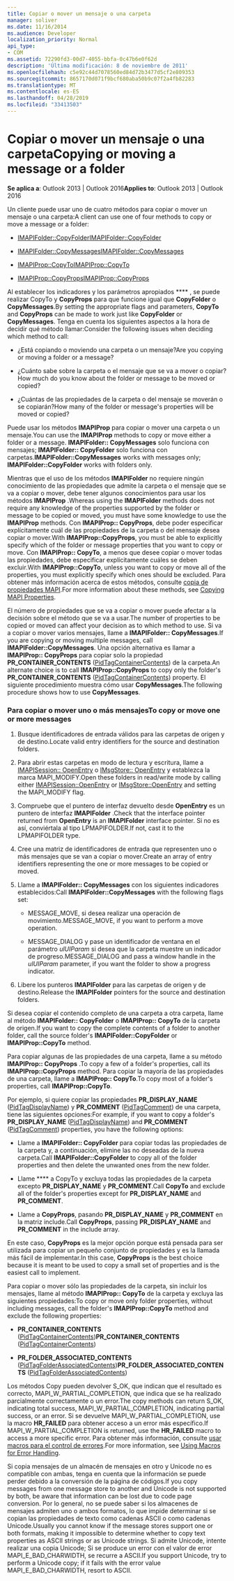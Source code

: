 ```yaml
---
title: Copiar o mover un mensaje o una carpeta
manager: soliver
ms.date: 11/16/2014
ms.audience: Developer
localization_priority: Normal
api_type:
- COM
ms.assetid: 72290fd3-00d7-4055-bbfa-0c47b6e0f62d
description: 'Última modificación: 8 de noviembre de 2011'
ms.openlocfilehash: c5e92c44d7078560ed84d72b3477d5cf2e809353
ms.sourcegitcommit: 8657170d071f9bcf680aba50b9c07f2a4fb82283
ms.translationtype: MT
ms.contentlocale: es-ES
ms.lasthandoff: 04/28/2019
ms.locfileid: "33413503"
---
```

# <a name="copying-or-moving-a-message-or-a-folder"></a><span data-ttu-id="ad8c5-103">Copiar o mover un mensaje o una carpeta</span><span class="sxs-lookup"><span data-stu-id="ad8c5-103">Copying or moving a message or a folder</span></span>
  
<span data-ttu-id="ad8c5-104">**Se aplica a**: Outlook 2013 | Outlook 2016</span><span class="sxs-lookup"><span data-stu-id="ad8c5-104">**Applies to**: Outlook 2013 | Outlook 2016</span></span> 
  
<span data-ttu-id="ad8c5-105">Un cliente puede usar uno de cuatro métodos para copiar o mover un mensaje o una carpeta:</span><span class="sxs-lookup"><span data-stu-id="ad8c5-105">A client can use one of four methods to copy or move a message or a folder:</span></span>
  
- [<span data-ttu-id="ad8c5-106">IMAPIFolder::CopyFolder</span><span class="sxs-lookup"><span data-stu-id="ad8c5-106">IMAPIFolder::CopyFolder</span></span>](imapifolder-copyfolder.md)
    
- [<span data-ttu-id="ad8c5-107">IMAPIFolder::CopyMessages</span><span class="sxs-lookup"><span data-stu-id="ad8c5-107">IMAPIFolder::CopyMessages</span></span>](imapifolder-copymessages.md)
    
- [<span data-ttu-id="ad8c5-108">IMAPIProp::CopyTo</span><span class="sxs-lookup"><span data-stu-id="ad8c5-108">IMAPIProp::CopyTo</span></span>](imapiprop-copyto.md)
    
- [<span data-ttu-id="ad8c5-109">IMAPIProp::CopyProps</span><span class="sxs-lookup"><span data-stu-id="ad8c5-109">IMAPIProp::CopyProps</span></span>](imapiprop-copyprops.md)
    
<span data-ttu-id="ad8c5-110">Al establecer los indicadores y los parámetros apropiados \*\*\*\* , se puede realizar CopyTo y **CopyProps** para que funcione igual que **CopyFolder** o **CopyMessages**.</span><span class="sxs-lookup"><span data-stu-id="ad8c5-110">By setting the appropriate flags and parameters, **CopyTo** and **CopyProps** can be made to work just like **CopyFolder** or **CopyMessages**.</span></span> <span data-ttu-id="ad8c5-111">Tenga en cuenta los siguientes aspectos a la hora de decidir qué método llamar:</span><span class="sxs-lookup"><span data-stu-id="ad8c5-111">Consider the following issues when deciding which method to call:</span></span>
  
- <span data-ttu-id="ad8c5-112">¿Está copiando o moviendo una carpeta o un mensaje?</span><span class="sxs-lookup"><span data-stu-id="ad8c5-112">Are you copying or moving a folder or a message?</span></span>
    
- <span data-ttu-id="ad8c5-113">¿Cuánto sabe sobre la carpeta o el mensaje que se va a mover o copiar?</span><span class="sxs-lookup"><span data-stu-id="ad8c5-113">How much do you know about the folder or message to be moved or copied?</span></span>
    
- <span data-ttu-id="ad8c5-114">¿Cuántas de las propiedades de la carpeta o del mensaje se moverán o se copiarán?</span><span class="sxs-lookup"><span data-stu-id="ad8c5-114">How many of the folder or message's properties will be moved or copied?</span></span>
    
<span data-ttu-id="ad8c5-115">Puede usar los métodos **IMAPIProp** para copiar o mover una carpeta o un mensaje.</span><span class="sxs-lookup"><span data-stu-id="ad8c5-115">You can use the **IMAPIProp** methods to copy or move either a folder or a message.</span></span> <span data-ttu-id="ad8c5-116">**IMAPIFolder:: CopyMessages** solo funciona con mensajes; **IMAPIFolder:: CopyFolder** solo funciona con carpetas.</span><span class="sxs-lookup"><span data-stu-id="ad8c5-116">**IMAPIFolder::CopyMessages** works with messages only; **IMAPIFolder::CopyFolder** works with folders only.</span></span> 
  
<span data-ttu-id="ad8c5-117">Mientras que el uso de los métodos **IMAPIFolder** no requiere ningún conocimiento de las propiedades que admite la carpeta o el mensaje que se va a copiar o mover, debe tener algunos conocimientos para usar los métodos **IMAPIProp** .</span><span class="sxs-lookup"><span data-stu-id="ad8c5-117">Whereas using the **IMAPIFolder** methods does not require any knowledge of the properties supported by the folder or message to be copied or moved, you must have some knowledge to use the **IMAPIProp** methods.</span></span> <span data-ttu-id="ad8c5-118">Con **IMAPIProp:: CopyProps**, debe poder especificar explícitamente cuál de las propiedades de la carpeta o del mensaje desea copiar o mover.</span><span class="sxs-lookup"><span data-stu-id="ad8c5-118">With **IMAPIProp::CopyProps**, you must be able to explicitly specify which of the folder or message properties that you want to copy or move.</span></span> <span data-ttu-id="ad8c5-119">Con **IMAPIProp:: CopyTo**, a menos que desee copiar o mover todas las propiedades, debe especificar explícitamente cuáles se deben excluir.</span><span class="sxs-lookup"><span data-stu-id="ad8c5-119">With **IMAPIProp::CopyTo**, unless you want to copy or move all of the properties, you must explicitly specify which ones should be excluded.</span></span> <span data-ttu-id="ad8c5-120">Para obtener más información acerca de estos métodos, consulte [copia de propiedades MAPI](copying-mapi-properties.md).</span><span class="sxs-lookup"><span data-stu-id="ad8c5-120">For more information about these methods, see [Copying MAPI Properties](copying-mapi-properties.md).</span></span>
  
<span data-ttu-id="ad8c5-121">El número de propiedades que se va a copiar o mover puede afectar a la decisión sobre el método que se va a usar.</span><span class="sxs-lookup"><span data-stu-id="ad8c5-121">The number of properties to be copied or moved can affect your decision as to which method to use.</span></span> <span data-ttu-id="ad8c5-122">Si va a copiar o mover varios mensajes, llame a **IMAPIFolder:: CopyMessages**.</span><span class="sxs-lookup"><span data-stu-id="ad8c5-122">If you are copying or moving multiple messages, call **IMAPIFolder::CopyMessages**.</span></span> <span data-ttu-id="ad8c5-123">Una opción alternativa es llamar a **IMAPIProp:: CopyProps** para copiar solo la propiedad **PR_CONTAINER_CONTENTS** ([PidTagContainerContents](pidtagcontainercontents-canonical-property.md)) de la carpeta.</span><span class="sxs-lookup"><span data-stu-id="ad8c5-123">An alternate choice is to call **IMAPIProp::CopyProps** to copy only the folder's **PR_CONTAINER_CONTENTS** ([PidTagContainerContents](pidtagcontainercontents-canonical-property.md)) property.</span></span> <span data-ttu-id="ad8c5-124">El siguiente procedimiento muestra cómo usar **CopyMessages**.</span><span class="sxs-lookup"><span data-stu-id="ad8c5-124">The following procedure shows how to use **CopyMessages**.</span></span> 
  
### <a name="to-copy-or-move-one-or-more-messages"></a><span data-ttu-id="ad8c5-125">Para copiar o mover uno o más mensajes</span><span class="sxs-lookup"><span data-stu-id="ad8c5-125">To copy or move one or more messages</span></span>
  
1. <span data-ttu-id="ad8c5-126">Busque identificadores de entrada válidos para las carpetas de origen y de destino.</span><span class="sxs-lookup"><span data-stu-id="ad8c5-126">Locate valid entry identifiers for the source and destination folders.</span></span>
    
2. <span data-ttu-id="ad8c5-127">Para abrir estas carpetas en modo de lectura y escritura, llame a [IMAPISession:: OpenEntry](imapisession-openentry.md) o [IMsgStore:: OpenEntry](imsgstore-openentry.md) y establezca la marca MAPI_MODIFY.</span><span class="sxs-lookup"><span data-stu-id="ad8c5-127">Open these folders in read/write mode by calling either [IMAPISession::OpenEntry](imapisession-openentry.md) or [IMsgStore::OpenEntry](imsgstore-openentry.md) and setting the MAPI_MODIFY flag.</span></span> 
    
3. <span data-ttu-id="ad8c5-128">Compruebe que el puntero de interfaz devuelto desde **OpenEntry** es un puntero de interfaz **IMAPIFolder** .</span><span class="sxs-lookup"><span data-stu-id="ad8c5-128">Check that the interface pointer returned from **OpenEntry** is an **IMAPIFolder** interface pointer.</span></span> <span data-ttu-id="ad8c5-129">Si no es así, conviértala al tipo LPMAPIFOLDER.</span><span class="sxs-lookup"><span data-stu-id="ad8c5-129">If not, cast it to the LPMAPIFOLDER type.</span></span> 
    
4. <span data-ttu-id="ad8c5-130">Cree una matriz de identificadores de entrada que representen uno o más mensajes que se van a copiar o mover.</span><span class="sxs-lookup"><span data-stu-id="ad8c5-130">Create an array of entry identifiers representing the one or more messages to be copied or moved.</span></span> 
    
5. <span data-ttu-id="ad8c5-131">Llame a **IMAPIFolder:: CopyMessages** con los siguientes indicadores establecidos:</span><span class="sxs-lookup"><span data-stu-id="ad8c5-131">Call **IMAPIFolder::CopyMessages** with the following flags set:</span></span> 
    
   - <span data-ttu-id="ad8c5-132">MESSAGE_MOVE, si desea realizar una operación de movimiento.</span><span class="sxs-lookup"><span data-stu-id="ad8c5-132">MESSAGE_MOVE, if you want to perform a move operation.</span></span> 
    
   - <span data-ttu-id="ad8c5-133">MESSAGE_DIALOG y pase un identificador de ventana en el parámetro _ulUIParam_ si desea que la carpeta muestre un indicador de progreso.</span><span class="sxs-lookup"><span data-stu-id="ad8c5-133">MESSAGE_DIALOG and pass a window handle in the  _ulUIParam_ parameter, if you want the folder to show a progress indicator.</span></span> 
    
6. <span data-ttu-id="ad8c5-134">Libere los punteros **IMAPIFolder** para las carpetas de origen y de destino.</span><span class="sxs-lookup"><span data-stu-id="ad8c5-134">Release the **IMAPIFolder** pointers for the source and destination folders.</span></span> 
    
<span data-ttu-id="ad8c5-135">Si desea copiar el contenido completo de una carpeta a otra carpeta, llame al método **IMAPIFolder:: CopyFolder** o **IMAPIProp:: CopyTo** de la carpeta de origen.</span><span class="sxs-lookup"><span data-stu-id="ad8c5-135">If you want to copy the complete contents of a folder to another folder, call the source folder's **IMAPIFolder::CopyFolder** or **IMAPIProp::CopyTo** method.</span></span> 
  
<span data-ttu-id="ad8c5-136">Para copiar algunas de las propiedades de una carpeta, llame a su método **IMAPIProp:: CopyProps** .</span><span class="sxs-lookup"><span data-stu-id="ad8c5-136">To copy a few of a folder's properties, call its **IMAPIProp::CopyProps** method.</span></span> <span data-ttu-id="ad8c5-137">Para copiar la mayoría de las propiedades de una carpeta, llame a **IMAPIProp:: CopyTo**.</span><span class="sxs-lookup"><span data-stu-id="ad8c5-137">To copy most of a folder's properties, call **IMAPIProp::CopyTo**.</span></span> 
  
<span data-ttu-id="ad8c5-138">Por ejemplo, si quiere copiar las propiedades **PR_DISPLAY_NAME** ([PidTagDisplayName](pidtagdisplayname-canonical-property.md)) y **PR_COMMENT** ([PidTagComment](pidtagcomment-canonical-property.md)) de una carpeta, tiene las siguientes opciones:</span><span class="sxs-lookup"><span data-stu-id="ad8c5-138">For example, if you want to copy a folder's **PR_DISPLAY_NAME** ([PidTagDisplayName](pidtagdisplayname-canonical-property.md)) and **PR_COMMENT** ([PidTagComment](pidtagcomment-canonical-property.md)) properties, you have the following options:</span></span>
  
- <span data-ttu-id="ad8c5-139">Llame a **IMAPIFolder:: CopyFolder** para copiar todas las propiedades de la carpeta y, a continuación, elimine las no deseadas de la nueva carpeta.</span><span class="sxs-lookup"><span data-stu-id="ad8c5-139">Call **IMAPIFolder::CopyFolder** to copy all of the folder properties and then delete the unwanted ones from the new folder.</span></span> 
    
- <span data-ttu-id="ad8c5-140">Llame \*\*\*\* a CopyTo y excluya todas las propiedades de la carpeta excepto **PR_DISPLAY_NAME** y **PR_COMMENT**.</span><span class="sxs-lookup"><span data-stu-id="ad8c5-140">Call **CopyTo** and exclude all of the folder's properties except for **PR_DISPLAY_NAME** and **PR_COMMENT**.</span></span> 
    
- <span data-ttu-id="ad8c5-141">Llame a **CopyProps**, pasando **PR_DISPLAY_NAME** y **PR_COMMENT** en la matriz include.</span><span class="sxs-lookup"><span data-stu-id="ad8c5-141">Call **CopyProps**, passing **PR_DISPLAY_NAME** and **PR_COMMENT** in the include array.</span></span> 
    
<span data-ttu-id="ad8c5-142">En este caso, **CopyProps** es la mejor opción porque está pensada para ser utilizada para copiar un pequeño conjunto de propiedades y es la llamada más fácil de implementar.</span><span class="sxs-lookup"><span data-stu-id="ad8c5-142">In this case, **CopyProps** is the best choice because it is meant to be used to copy a small set of properties and is the easiest call to implement.</span></span> 
  
<span data-ttu-id="ad8c5-143">Para copiar o mover sólo las propiedades de la carpeta, sin incluir los mensajes, llame al método **IMAPIProp:: CopyTo** de la carpeta y excluya las siguientes propiedades:</span><span class="sxs-lookup"><span data-stu-id="ad8c5-143">To copy or move only folder properties, without including messages, call the folder's **IMAPIProp::CopyTo** method and exclude the following properties:</span></span> 
  
- <span data-ttu-id="ad8c5-144">**PR_CONTAINER_CONTENTS** ([PidTagContainerContents](pidtagcontainercontents-canonical-property.md))</span><span class="sxs-lookup"><span data-stu-id="ad8c5-144">**PR_CONTAINER_CONTENTS** ([PidTagContainerContents](pidtagcontainercontents-canonical-property.md))</span></span>
    
- <span data-ttu-id="ad8c5-145">**PR_FOLDER_ASSOCIATED_CONTENTS** ([PidTagFolderAssociatedContents](pidtagfolderassociatedcontents-canonical-property.md))</span><span class="sxs-lookup"><span data-stu-id="ad8c5-145">**PR_FOLDER_ASSOCIATED_CONTENTS** ([PidTagFolderAssociatedContents](pidtagfolderassociatedcontents-canonical-property.md))</span></span>
    
<span data-ttu-id="ad8c5-146">Los métodos Copy pueden devolver S_OK, que indican que el resultado es correcto, MAPI_W_PARTIAL_COMPLETION, que indica que se ha realizado parcialmente correctamente o un error.</span><span class="sxs-lookup"><span data-stu-id="ad8c5-146">The copy methods can return S_OK, indicating total success, MAPI_W_PARTIAL_COMPLETION, indicating partial success, or an error.</span></span> <span data-ttu-id="ad8c5-147">Si se devuelve MAPI_W_PARTIAL_COMPLETION, use la macro **HR_FAILED** para obtener acceso a un error más específico.</span><span class="sxs-lookup"><span data-stu-id="ad8c5-147">If MAPI_W_PARTIAL_COMPLETION is returned, use the **HR_FAILED** macro to access a more specific error.</span></span> <span data-ttu-id="ad8c5-148">Para obtener más información, consulte [usar macros para el control de errores](using-macros-for-error-handling.md).</span><span class="sxs-lookup"><span data-stu-id="ad8c5-148">For more information, see [Using Macros for Error Handling](using-macros-for-error-handling.md).</span></span>
  
<span data-ttu-id="ad8c5-149">Si copia mensajes de un almacén de mensajes en otro y Unicode no es compatible con ambas, tenga en cuenta que la información se puede perder debido a la conversión de la página de códigos.</span><span class="sxs-lookup"><span data-stu-id="ad8c5-149">If you copy messages from one message store to another and Unicode is not supported by both, be aware that information can be lost due to code page conversion.</span></span> <span data-ttu-id="ad8c5-150">Por lo general, no se puede saber si los almacenes de mensajes admiten uno o ambos formatos, lo que impide determinar si se copian las propiedades de texto como cadenas ASCII o como cadenas Unicode.</span><span class="sxs-lookup"><span data-stu-id="ad8c5-150">Usually you cannot know if the message stores support one or both formats, making it impossible to determine whether to copy text properties as ASCII strings or as Unicode strings.</span></span> <span data-ttu-id="ad8c5-151">Si admite Unicode, intente realizar una copia Unicode; Si se produce un error con el valor de error MAPI_E_BAD_CHARWIDTH, se recurre a ASCII.</span><span class="sxs-lookup"><span data-stu-id="ad8c5-151">If you support Unicode, try to perform a Unicode copy; if it fails with the error value MAPI_E_BAD_CHARWIDTH, resort to ASCII.</span></span>
  

